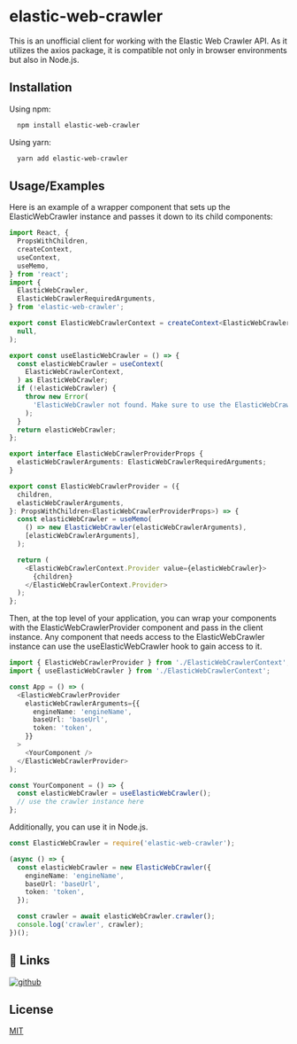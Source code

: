# elastic-web-crawler

This is an unofficial client for working with the Elastic Web Crawler API. As it utilizes the axios package, it is compatible not only in browser environments but also in Node.js.

## Installation

Using npm:

```bash
  npm install elastic-web-crawler
```

Using yarn:

```bash
  yarn add elastic-web-crawler
```

## Usage/Examples

Here is an example of a wrapper component that sets up the ElasticWebCrawler instance and passes it down to its child components:

```typescript
import React, {
  PropsWithChildren,
  createContext,
  useContext,
  useMemo,
} from 'react';
import {
  ElasticWebCrawler,
  ElasticWebCrawlerRequiredArguments,
} from 'elastic-web-crawler';

export const ElasticWebCrawlerContext = createContext<ElasticWebCrawler | null>(
  null,
);

export const useElasticWebCrawler = () => {
  const elasticWebCrawler = useContext(
    ElasticWebCrawlerContext,
  ) as ElasticWebCrawler;
  if (!elasticWebCrawler) {
    throw new Error(
      'ElasticWebCrawler not found. Make sure to use the ElasticWebCrawlerProvider at the top level of your application.',
    );
  }
  return elasticWebCrawler;
};

export interface ElasticWebCrawlerProviderProps {
  elasticWebCrawlerArguments: ElasticWebCrawlerRequiredArguments;
}

export const ElasticWebCrawlerProvider = ({
  children,
  elasticWebCrawlerArguments,
}: PropsWithChildren<ElasticWebCrawlerProviderProps>) => {
  const elasticWebCrawler = useMemo(
    () => new ElasticWebCrawler(elasticWebCrawlerArguments),
    [elasticWebCrawlerArguments],
  );

  return (
    <ElasticWebCrawlerContext.Provider value={elasticWebCrawler}>
      {children}
    </ElasticWebCrawlerContext.Provider>
  );
};
```

Then, at the top level of your application, you can wrap your components with the ElasticWebCrawlerProvider component and pass in the client instance. Any component that needs access to the ElasticWebCrawler instance can use the useElasticWebCrawler hook to gain access to it.

```typescript
import { ElasticWebCrawlerProvider } from './ElasticWebCrawlerContext';
import { useElasticWebCrawler } from './ElasticWebCrawlerContext';

const App = () => (
  <ElasticWebCrawlerProvider
    elasticWebCrawlerArguments={{
      engineName: 'engineName',
      baseUrl: 'baseUrl',
      token: 'token',
    }}
  >
    <YourComponent />
  </ElasticWebCrawlerProvider>
);

const YourComponent = () => {
  const elasticWebCrawler = useElasticWebCrawler();
  // use the crawler instance here
};
```

Additionally, you can use it in Node.js.

```typescript
const ElasticWebCrawler = require('elastic-web-crawler');

(async () => {
  const elasticWebCrawler = new ElasticWebCrawler({
    engineName: 'engineName',
    baseUrl: 'baseUrl',
    token: 'token',
  });

  const crawler = await elasticWebCrawler.crawler();
  console.log('crawler', crawler);
})();
```

## 🔗 Links

[![github](https://img.shields.io/badge/github-%2324292e.svg?style=for-the-badge&logo=github&logoColor=white)](https://github.com/armanTakmazyan/elastic-web-crawler)

## License

[MIT](https://choosealicense.com/licenses/mit/)
